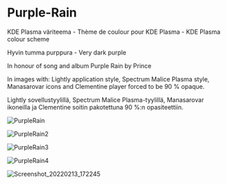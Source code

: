 # Purple-Rain
KDE Plasma väriteema - Thème de coulour pour KDE Plasma - KDE Plasma colour scheme

Hyvin tumma purppura - Very dark purple

In honour of song and album Purple Rain by Prince

In images with: Lightly application style, Spectrum Malice Plasma style, Manasarovar icons and Clementine player forced to be 90 % opaque.

Lightly sovellustyylillä, Spectrum Malice Plasma-tyylillä, Manasarovar ikoneilla ja Clementine soitin pakotettuna 90 %:n opasiteettiin.

![PurpleRain](https://user-images.githubusercontent.com/73434605/153747895-d01e12e3-0d89-45c5-b1af-2df052345c5f.png)

![PurpleRain2](https://user-images.githubusercontent.com/73434605/153747931-0db87d95-b751-4a5d-a5a1-537989e77a47.png)

![PurpleRain3](https://user-images.githubusercontent.com/73434605/153747941-691de853-15f7-4b80-851e-e2baadc7cfef.png)

![PurpleRain4](https://user-images.githubusercontent.com/73434605/153748826-5fb23046-2482-4472-8d19-063d0751b5b2.png)

![Screenshot_20220213_172245](https://user-images.githubusercontent.com/73434605/153760627-9bfa6ea5-cda7-4b66-8e93-1f72a3916d39.png)
